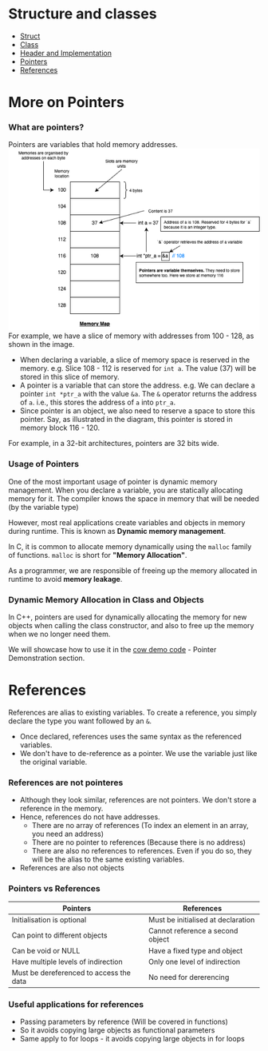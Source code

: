 # Structure and classes
-   [Struct](./structure.cpp)
-   [Class](./class.cpp)
- [Header and Implementation](./cow_demo/)
- [Pointers](./pointers.cpp)
- [References](./references.cpp)

# More on Pointers
### What are pointers?
Pointers are variables that hold memory addresses.
![What are pointers](./images/C++-Pointers.png)
For example, we have a slice of memory with addresses from 100 - 128, as shown in the image. 
- When declaring a variable, a slice of memory space is reserved in the memory. e.g. Slice 108 - 112 is reserved for `int a`. The value (37) will be stored in this slice of memory. 
- A pointer is a variable that can store the address. e.g. We can declare a pointer `int *ptr_a` with the value `&a`. The `&` operator returns the address of `a`. i.e., this stores the address of `a` into `ptr_a`. 
- Since pointer is an object, we also need to reserve a space to store this pointer. Say, as illustrated in the diagram, this pointer is stored in memory block 116 - 120. 

For example, in a 32-bit architectures, pointers are 32 bits wide.  

### Usage of Pointers
One of the most important usage of pointer is dynamic memory management. 
When you declare a variable, you are statically allocating memory for it. The compiler knows the space in memory that will be needed (by the variable type)

However, most real applications create variables and objects in memory during runtime. This is known as **Dynamic memory management**. 

In C, it is common to allocate memory dynamically using the `malloc` family of functions. `malloc` is short for **"Memory Allocation"**. 

As a programmer, we are responsible of freeing up the memory allocated in runtime to avoid **memory leakage**. 


### Dynamic Memory Allocation in Class and Objects
In C++, pointers are used for dynamically allocating the memory for new objects when calling the class constructor, and also to free up the memory when we no longer need them. 

We will showcase how to use it in the [cow demo code](./cow_demo/code_demo.cpp) - Pointer Demonstration section. 

# References
References are alias to existing variables. To create a reference, you simply declare the type you want followed by an `&`. 
- Once declared, references uses the same syntax as the referenced variables.
- We don't have to de-reference as a pointer. We use the variable just like the original variable. 

### References are not pointeres
- Although they look similar, references are not pointers. We don't store a reference in the memory. 
- Hence, references do not have addresses. 
    - There are no array of references (To index an element in an array, you need an address)
    - There are no pointer to references (Because there is no address)
    - There are also no references to references. Even if you do so, they will be the alias to the same existing variables. 
- References are also not objects

### Pointers vs References
|Pointers|References|
|--------|----------|
|Initialisation is optional|Must be initialised at declaration|
|Can point to different objects|Cannot reference a second object|
|Can be void or NULL|Have a fixed type and object|
|Have multiple levels of indirection|Only one level of indirection|
|Must be dereferenced to access the data|No need for dererencing|

### Useful applications for references
- Passing parameters by reference (Will be covered in functions)
- So it avoids copying large objects as functional parameters
- Same apply to for loops - it avoids copying large objects in for loops